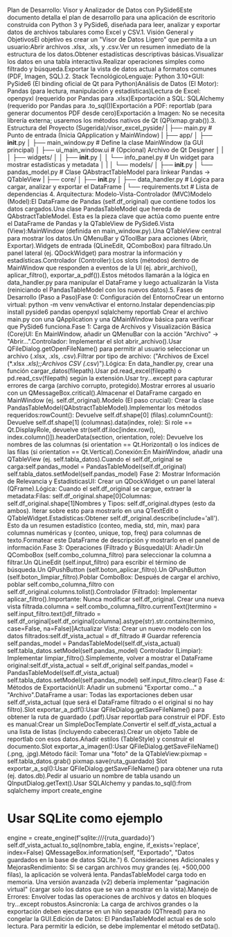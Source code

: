 Plan de Desarrollo: Visor y Analizador de Datos con PySide6Este documento detalla el plan de desarrollo para una aplicación de escritorio construida con Python 3 y PySide6, diseñada para leer, analizar y exportar datos de archivos tabulares como Excel y CSV.1. Visión General y ObjetivosEl objetivo es crear un "Visor de Datos Ligero" que permita a un usuario:Abrir archivos .xlsx, .xls, y .csv.Ver un resumen inmediato de la estructura de los datos.Obtener estadísticas descriptivas básicas.Visualizar los datos en una tabla interactiva.Realizar operaciones simples como filtrado y búsqueda.Exportar la vista de datos actual a formatos comunes (PDF, Imagen, SQL).2. Stack TecnológicoLenguaje: Python 3.10+GUI: PySide6 (El binding oficial de Qt para Python)Análisis de Datos (El Motor): Pandas (para lectura, manipulación y estadísticas)Lectura de Excel: openpyxl (requerido por Pandas para .xlsx)Exportación a SQL: SQLAlchemy (requerido por Pandas para .to_sql())Exportación a PDF: reportlab (para generar documentos PDF desde cero)Exportación a Imagen: No se necesita librería externa; usaremos los métodos nativos de Qt (QPixmap.grab()).3. Estructura del Proyecto (Sugerida)/visor_excel_pyside/
|
├── main.py                 # Punto de entrada (Inicia QApplication y MainWindow)
|
├── app/
│   ├── __init__.py
│   ├── main_window.py      # Define la clase MainWindow (la GUI principal)
│   ├── ui_main_window.ui   # (Opcional) Archivo de Qt Designer
│   |
│   ├── widgets/
│   │   ├── __init__.py
│   │   └── info_panel.py   # Un widget para mostrar estadísticas y metadata
│   |
│   └── models/
│       ├── __init__.py
│       └── pandas_model.py # Clase QAbstractTableModel para linkear Pandas -> QTableView
|
├── core/
│   ├── __init__.py
│   ├── data_handler.py     # Lógica para cargar, analizar y exportar el DataFrame
|
└── requirements.txt        # Lista de dependencias
4. Arquitectura: Modelo-Vista-Controlador (MVC)Modelo (Model):El DataFrame de Pandas (self.df_original) que contiene todos los datos cargados.Una clase PandasTableModel que hereda de QAbstractTableModel. Esta es la pieza clave que actúa como puente entre el DataFrame de Pandas y la QTableView de PySide6.Vista (View):MainWindow (definida en main_window.py).Una QTableView central para mostrar los datos.Un QMenuBar y QToolBar para acciones (Abrir, Exportar).Widgets de entrada (QLineEdit, QComboBox) para filtrado.Un panel lateral (ej. QDockWidget) para mostrar la información y estadísticas.Controlador (Controller):Los slots (métodos) dentro de MainWindow que responden a eventos de la UI (ej. abrir_archivo(), aplicar_filtro(), exportar_a_pdf()).Estos métodos llamarán a la lógica en data_handler.py para manipular el DataFrame y luego actualizarán la Vista (reiniciando el PandasTableModel con los nuevos datos).5. Fases de Desarrollo (Paso a Paso)Fase 0: Configuración del EntornoCrear un entorno virtual: python -m venv venvActivar el entorno.Instalar dependencias:pip install pyside6 pandas openpyxl sqlalchemy reportlab
Crear el archivo main.py con una QApplication y una QMainWindow básica para verificar que PySide6 funciona.Fase 1: Carga de Archivos y Visualización Básica (Core)UI: En MainWindow, añadir un QMenuBar con la acción "Archivo" -> "Abrir...".Controlador: Implementar el slot abrir_archivo().Usar QFileDialog.getOpenFileName() para permitir al usuario seleccionar un archivo (.xlsx, .xls, .csv).Filtrar por tipo de archivo: ("Archivos de Excel (*.xlsx *.xls);;Archivos CSV (*.csv)").Lógica: En data_handler.py, crear una función cargar_datos(filepath).Usar pd.read_excel(filepath) o pd.read_csv(filepath) según la extensión.Usar try...except para capturar errores de carga (archivo corrupto, protegido).Mostrar errores al usuario con un QMessageBox.critical().Almacenar el DataFrame cargado en MainWindow (ej. self.df_original).Modelo (El paso crucial): Crear la clase PandasTableModel(QAbstractTableModel).Implementar los métodos requeridos:rowCount(): Devuelve self.df.shape[0] (filas).columnCount(): Devuelve self.df.shape[1] (columnas).data(index, role): Si role == Qt.DisplayRole, devuelve str(self.df.iloc[index.row(), index.column()]).headerData(section, orientation, role): Devuelve los nombres de las columnas (si orientation == Qt.Horizontal) o los índices de las filas (si orientation == Qt.Vertical).Conexión:En MainWindow, añadir una QTableView (ej. self.tabla_datos).Cuando el self.df_original se carga:self.pandas_model = PandasTableModel(self.df_original)
self.tabla_datos.setModel(self.pandas_model)
Fase 2: Mostrar Información de Relevancia y EstadísticasUI: Crear un QDockWidget o un panel lateral (QFrame).Lógica: Cuando el self.df_original se cargue, extraer la metadata:Filas: self.df_original.shape[0]Columnas: self.df_original.shape[1]Nombres y Tipos: self.df_original.dtypes (esto da ambos). Iterar sobre esto para mostrarlo en una QTextEdit o QTableWidget.Estadísticas:Obtener self.df_original.describe(include='all'). Esto da un resumen estadístico (conteo, media, std, min, max) para columnas numéricas y (conteo, unique, top, freq) para columnas de texto.Formatear este DataFrame de descripción y mostrarlo en el panel de información.Fase 3: Operaciones (Filtrado y Búsqueda)UI: Añadir:Un QComboBox (self.combo_columna_filtro) para seleccionar la columna a filtrar.Un QLineEdit (self.input_filtro) para escribir el término de búsqueda.Un QPushButton (self.boton_aplicar_filtro).Un QPushButton (self.boton_limpiar_filtro).Poblar ComboBox: Después de cargar el archivo, poblar self.combo_columna_filtro con self.df_original.columns.tolist().Controlador (Filtrado): Implementar aplicar_filtro().Importante: Nunca modificar self.df_original. Crear una nueva vista filtrada.columna = self.combo_columna_filtro.currentText()termino = self.input_filtro.text()df_filtrado = self.df_original[self.df_original[columna].astype(str).str.contains(termino, case=False, na=False)]Actualizar Vista: Crear un nuevo modelo con los datos filtrados:self.df_vista_actual = df_filtrado # Guardar referencia
self.pandas_model = PandasTableModel(self.df_vista_actual)
self.tabla_datos.setModel(self.pandas_model)
Controlador (Limpiar): Implementar limpiar_filtro().Simplemente, volver a mostrar el DataFrame original:self.df_vista_actual = self.df_original
self.pandas_model = PandasTableModel(self.df_vista_actual)
self.tabla_datos.setModel(self.pandas_model)
self.input_filtro.clear()
Fase 4: Métodos de ExportaciónUI: Añadir un submenú "Exportar como..." a "Archivo".DataFrame a usar: Todas las exportaciones deben usar self.df_vista_actual (que será el DataFrame filtrado o el original si no hay filtro).Slot exportar_a_pdf():Usar QFileDialog.getSaveFileName() para obtener la ruta de guardado (.pdf).Usar reportlab para construir el PDF. Esto es manual:Crear un SimpleDocTemplate.Convertir el self.df_vista_actual a una lista de listas (incluyendo cabeceras).Crear un objeto Table de reportlab con esos datos.Añadir estilos (TableStyle) y construir el documento.Slot exportar_a_imagen():Usar QFileDialog.getSaveFileName() (.png, .jpg).Método fácil: Tomar una "foto" de la QTableView:pixmap = self.tabla_datos.grab()
pixmap.save(ruta_guardado)
Slot exportar_a_sql():Usar QFileDialog.getSaveFileName() para obtener una ruta (ej. datos.db).Pedir al usuario un nombre de tabla usando un QInputDialog.getText().Usar SQLAlchemy y pandas.to_sql():from sqlalchemy import create_engine
# Usar SQLite como ejemplo
engine = create_engine(f'sqlite:///{ruta_guardado}')
self.df_vista_actual.to_sql(nombre_tabla, engine, if_exists='replace', index=False)
QMessageBox.information(self, "Exportado", "Datos guardados en la base de datos SQLite.")
6. Consideraciones Adicionales y MejorasRendimiento: Si se cargan archivos muy grandes (ej. +500,000 filas), la aplicación se volverá lenta. PandasTableModel carga todo en memoria. Una versión avanzada (v2) debería implementar "paginación virtual" (cargar solo los datos que se van a mostrar en la vista).Manejo de Errores: Envolver todas las operaciones de archivos y datos en bloques try...except robustos.Asincronía: La carga de archivos grandes o la exportación deben ejecutarse en un hilo separado (QThread) para no congelar la GUI.Edición de Datos: El PandasTableModel actual es de solo lectura. Para permitir la edición, se debe implementar el método setData().
